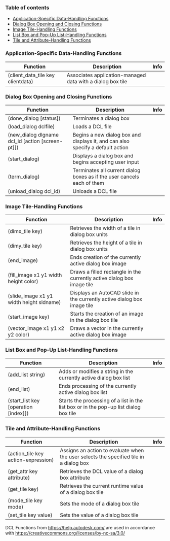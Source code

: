 ### Table of contents

- [Application-Specific Data-Handling Functions](#application-specific-data-handling-functions)
- [Dialog Box Opening and Closing Functions](#dialog-box-opening-and-closing-functions)
- [Image Tile-Handling Functions](#image-tile-handling-functions)
- [List Box and Pop-Up List-Handling Functions](#list-box-and-pop-up-list-handling-functions)
- [Tile and Attribute-Handling Functions](#tile-and-attribute-handling-functions)

### Application-Specific Data-Handling Functions

| Function | Description | Info |
|----------|-------------|------|
| (client_data_tile key clientdata) | Associates application-managed data with a dialog box tile | |

### Dialog Box Opening and Closing Functions

| Function | Description | Info |
|----------|-------------|------|
| (done_dialog [status]) | Terminates a dialog box | |
| (load_dialog dclfile) | Loads a DCL file | |
| (new_dialog dlgname dcl_id [action [screen-pt]]) | Begins a new dialog box and displays it, and can also specify a default action | |
| (start_dialog) | Displays a dialog box and begins accepting user input | |
| (term_dialog) | Terminates all current dialog boxes as if the user cancels each of them | |
| (unload_dialog dcl_id) | Unloads a DCL file | |


### Image Tile-Handling Functions

| Function | Description | Info |
|----------|-------------|------|
| (dimx_tile key) | Retrieves the width of a tile in dialog box units | |
| (dimy_tile key) | Retrieves the height of a tile in dialog box units | |
| (end_image) | Ends creation of the currently active dialog box image | |
| (fill_image x1 y1 width height color) | Draws a filled rectangle in the currently active dialog box image tile | |
| (slide_image x1 y1 width height sldname) | Displays an AutoCAD slide in the currently active dialog box image tile | |
| (start_image key) | Starts the creation of an image in the dialog box tile | |
| (vector_image x1 y1 x2 y2 color) | Draws a vector in the currently active dialog box image | |

### List Box and Pop-Up List-Handling Functions

| Function | Description | Info |
|----------|-------------|------|
| (add_list string) | Adds or modifies a string in the currently active dialog box list | |
| (end_list) | Ends processing of the currently active dialog box list | |
| (start_list key [operation [index]]) | Starts the processing of a list in the list box or in the pop-up list dialog box tile | |

### Tile and Attribute-Handling Functions

| Function | Description | Info |
|----------|-------------|------|
| (action_tile key action-expression) | Assigns an action to evaluate when the user selects the specified tile in a dialog box | |
| (get_attr key attribute) | Retrieves the DCL value of a dialog box attribute | |
| (get_tile key) | Retrieves the current runtime value of a dialog box tile | |
| (mode_tile key mode) | Sets the mode of a dialog box tile | |
| (set_tile key value) | Sets the value of a dialog box tile | |

DCL Functions from https://help.autodesk.com/ are used in accordance with https://creativecommons.org/licenses/by-nc-sa/3.0/
